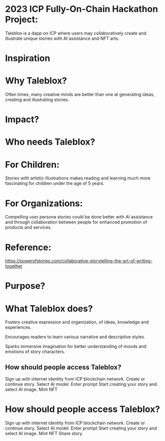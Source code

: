 # 2023 ICP Fully-On-Chain Hackathon Project:

Taleblox is a dapp on ICP  where users may collaboratively create and illustrate unique stories with AI assistance and NFT arts.

# Inspiration
# Why Taleblox?

Often times, many creative minds are better than one at generating ideas, creating and illustrating stories. 

# Impact?
# Who needs Taleblox?

# For Children: 
Stories with artistic illustrations makes reading and learning much more fascinating for children under the age of 5 years.

# For Organizations: 
Compelling user persona stories could be done better with AI assistance and through collaboration between people for enhanced  promotion of products and services.

# Reference:
https://powerofstories.com/collaborative-storytelling-the-art-of-writing-together

# Purpose?
# What Taleblox does?

Fosters creative expression and organization, of ideas, knowledge and experiences.

Encourages readers to learn various narrative and descriptive styles.

Sparks immersive imagination for better understanding of moods and emotions of story characters.

## How should people access Taleblox?

Sign up with internet identity from ICP blockchain  network.
Create or continue story.
Select AI model.
Enter prompt
Start creating your story and select AI image.
Mint NFT
# How should people access Taleblox?
Sign up with internet identity from ICP blockchain  network.
Create or continue story.
Select AI model.
Enter prompt
Start creating your story and select AI image.
Mint NFT
Share story.
